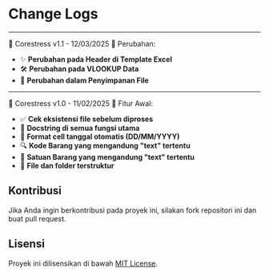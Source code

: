 # Change Logs

---

📌 Corestress v1.1 - 12/03/2025
🔄 Perubahan:
- ✨ **Perubahan pada Header di Template Excel**
- 🛠️ **Perubahan pada VLOOKUP Data**
- 📂 **Perubahan dalam Penyimpanan File**

---

📌 Corestress v1.0 - 11/02/2025
🔄 Fitur Awal:
- ✅ **Cek eksistensi file sebelum diproses**
- 📝 **Docstring di semua fungsi utama**
- 📅 **Format cell tanggal otomatis (DD/MM/YYYY)**
- 🔍 **Kode Barang yang mengandung "text" tertentu**
- 📏 **Satuan Barang yang mengandung "text" tertentu**
- 📂 **File dan folder terstruktur**
  
## Kontribusi  
Jika Anda ingin berkontribusi pada proyek ini, silakan fork repositori ini dan buat pull request.  
  
## Lisensi  
Proyek ini dilisensikan di bawah [MIT License](LICENSE).  
